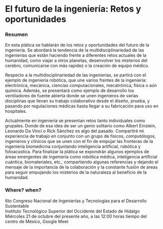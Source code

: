 # El futuro de la ingeniería: Retos y oportunidades

### Resumen 
En esta plática se hablarán de los retos y oportunidades del futuro de la ingeniería. Se abordará la tendencia de la multidisciplinariedad de las ingenierías que están haciendo frente a diferentes retos actuales de la humanidad, como viajar a otros planetas, desenvolver los misterios del cerebro, comunicarse con más rapidez o la creación de equipo médico.  

Respecto a la multidisciplinariedad de las ingenierías, se partirá con el ejemplo de ingeniería robótica, que une varios frentes de la ingeniería: electrónica, mecánica, ciencias computacionales, mecatrónica, física o aún química. Además, se presentará como ejemplo de desarrollo los ventiladores de fuente abierta donde se unen ingenieros de varias disciplinas que llevan su trabajo colaborativo desde el diseño, prueba, y pasando por regulaciones médicas hasta llegar a su fabricación para uso en hospitales. 

Actualmente en ingeniería se presentan retos tanto individuales como grupales. Donde de esa idea de ser un genio solitario como Albert Einstein, Leonardo Da Vinci o Rick Sánchez es algo del pasado. Compartiré mi experiencia de trabajo en conjunto con un grupo de físicos, computólogos, ingenieros y clínicos que se unen con el fin de empujar las fronteras de la ingeniería biomedicina conjuntando inteligencia artificial, robótica y fotoacústica.
Para finalizar la plática se expondrán algunos ejemplos de áreas emergentes de ingeniería como robótica médica, inteligencia artificial cuántica, biomateriales, etc., compartiendo algunas referencias y dejando el mensaje de la importancia de la colaboración y la constante fusión de áreas para seguir empujando los misterios de la naturaleza al beneficio de la humanidad. 

### Where? when?
6to Congreso Nacional de Ingenierías y Tecnologías para el Desarrollo Sustentable  
Instituto Tecnológico Superior del Occidente del Estado de Hidalgo  
Miércoles 21 de octubre del presente año, a las 12:00 horas tiempo del centro de México, 
Google Meet

